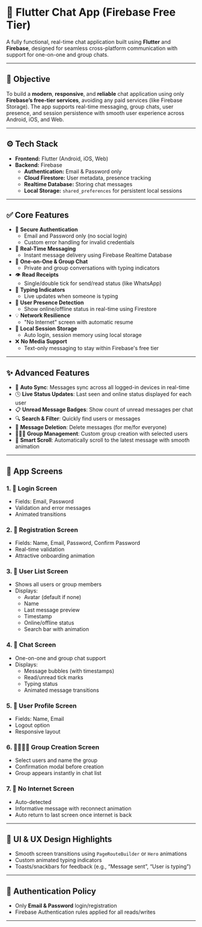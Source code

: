 # 💬 Flutter Chat App (Firebase Free Tier)

A fully functional, real-time chat application built using **Flutter** and **Firebase**, designed for seamless cross-platform communication with support for one-on-one and group chats.

---

## 🎯 Objective

To build a **modern**, **responsive**, and **reliable** chat application using only **Firebase’s free-tier services**, avoiding any paid services (like Firebase Storage). The app supports real-time messaging, group chats, user presence, and session persistence with smooth user experience across Android, iOS, and Web.

---

## ⚙️ Tech Stack

- **Frontend:** Flutter (Android, iOS, Web)
- **Backend:** Firebase
  - **Authentication:** Email & Password only 
  - **Cloud Firestore:** User metadata, presence tracking
  - **Realtime Database:** Storing chat messages
  - **Local Storage:** `shared_preferences` for persistent local sessions

---

## ✅ Core Features

- 🔐 **Secure Authentication**
  - Email and Password only (no social login)
  - Custom error handling for invalid credentials
- 💬 **Real-Time Messaging**
  - Instant message delivery using Firebase Realtime Database
- 👥 **One-on-One & Group Chat**
  - Private and group conversations with typing indicators
- 👁️ **Read Receipts**
  - Single/double tick for send/read status (like WhatsApp)
- 🧠 **Typing Indicators**
  - Live updates when someone is typing
- 📶 **User Presence Detection**
  - Show online/offline status in real-time using Firestore
- 💡 **Network Resilience**
  - "No Internet" screen with automatic resume
- 💾 **Local Session Storage**
  - Auto login, session memory using local storage
- ❌ **No Media Support**
  - Text-only messaging to stay within Firebase's free tier

---

## ✨ Advanced Features

- 🔄 **Auto Sync**: Messages sync across all logged-in devices in real-time
- 🕓 **Live Status Updates**: Last seen and online status displayed for each user
- 📋 **Unread Message Badges**: Show count of unread messages per chat
- 🔍 **Search & Filter**: Quickly find users or messages
- 🛑 **Message Deletion**: Delete messages (for me/for everyone)
- 🧑‍🤝‍🧑 **Group Management**: Custom group creation with selected users
- 🧠 **Smart Scroll**: Automatically scroll to the latest message with smooth animation

---

## 🧩 App Screens

### 1. 🔐 Login Screen
- Fields: Email, Password
- Validation and error messages
- Animated transitions

### 2. 📝 Registration Screen
- Fields: Name, Email, Password, Confirm Password
- Real-time validation
- Attractive onboarding animation

### 3. 📃 User List Screen
- Shows all users or group members
- Displays:
  - Avatar (default if none)
  - Name
  - Last message preview
  - Timestamp
  - Online/offline status
  - Search bar with animation

### 4. 💬 Chat Screen
- One-on-one and group chat support
- Displays:
  - Message bubbles (with timestamps)
  - Read/unread tick marks
  - Typing status
  - Animated message transitions

### 5. 👤 User Profile Screen
- Fields: Name, Email
- Logout option
- Responsive layout

### 6. 👨‍👩‍👧‍👦 Group Creation Screen
- Select users and name the group
- Confirmation modal before creation
- Group appears instantly in chat list

### 7. 🚫 No Internet Screen
- Auto-detected
- Informative message with reconnect animation
- Auto return to last screen once internet is back

---

## 🎨 UI & UX Design Highlights

- Smooth screen transitions using `PageRouteBuilder` or `Hero` animations
- Custom animated typing indicators
- Toasts/snackbars for feedback (e.g., “Message sent”, “User is typing”)

---

## 🔐 Authentication Policy

- Only **Email & Password** login/registration
- Firebase Authentication rules applied for all reads/writes

---

